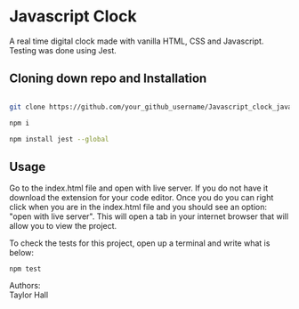 # Javascript Clock

A real time digital clock made with vanilla HTML, CSS and Javascript.
Testing was done using Jest.

## Cloning down repo and Installation

```bash

git clone https://github.com/your_github_username/Javascript_clock_javascript_playground.git

npm i

npm install jest --global 
```

## Usage

Go to the index.html file and open with live server. If you do not have it download the extension for your code editor. Once you do you can right click when you are in the index.html file and you should see an option: "open with live server". This will open a tab in your internet browser that will allow you to view the project.

To check the tests for this project, open up a terminal and write what is below:

```
npm test
```

Authors: <br>Taylor Hall
